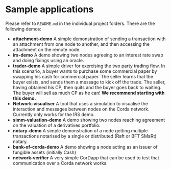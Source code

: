 # Sample applications

Please refer to `README.md` in the individual project folders.  There are the following demos:

* **attachment-demo** A simple demonstration of sending a transaction with an attachment from one node to another, and then accessing the attachment on the remote node.
* **irs-demo** A demo showing two nodes agreeing to an interest rate swap and doing fixings using an oracle.
* **trader-demo** A simple driver for exercising the two party trading flow. In this scenario, a buyer wants to purchase some commercial paper by swapping his cash for commercial paper. The seller learns that the buyer exists, and sends them a message to kick off the trade. The seller, having obtained his CP, then quits and the buyer goes back to waiting. The buyer will sell as much CP as he can! **We recommend starting with this demo.**
* **Network-visualiser** A tool that uses a simulation to visualise the interaction and messages between nodes on the Corda network. Currently only works for the IRS demo.
* **simm-valuation-demo** A demo showing two nodes reaching agreement on the valuation of a derivatives portfolio.
* **notary-demo** A simple demonstration of a node getting multiple transactions notarised by a single or distributed (Raft or BFT SMaRt) notary.
* **bank-of-corda-demo** A demo showing a node acting as an issuer of fungible assets (initially Cash)
* **network-verifier** A very simple CorDapp that can be used to test that communication over a Corda network works.
